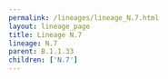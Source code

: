 ```yaml
---
permalink: /lineages/lineage_N.7.html
layout: lineage_page
title: Lineage N.7
lineage: N.7
parent: B.1.1.33
children: ['N.7']
---
```

